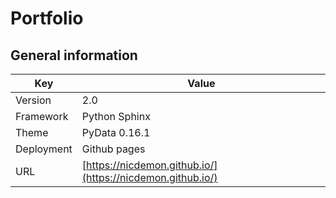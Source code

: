 # Portfolio

## General information

| Key | Value |
|-----|-------|
| Version | 2.0 |
| Framework | Python Sphinx |
| Theme | PyData 0.16.1 |
| Deployment | Github pages |
| URL | [https://nicdemon.github.io/](https://nicdemon.github.io/) |
